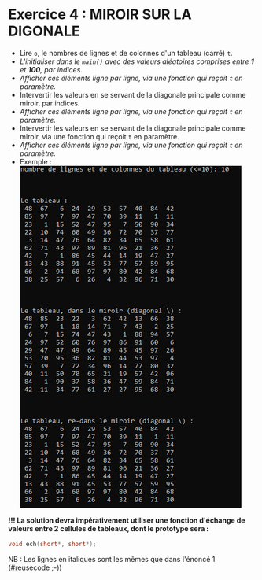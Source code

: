 # Exercice 4 : MIROIR SUR LA DIGONALE

+ Lire `o`, le nombres de lignes et de colonnes d'un tableau (carré) `t`.
+ *L'initialiser dans le `main()` avec des valeurs aléatoires comprises entre **1** et **100**, par indices.*
+ *Afficher ces éléments ligne par ligne, via une fonction qui reçoit `t` en paramètre.*
+ Intervertir les valeurs en se servant de la diagonale principale comme miroir, par indices.
+ *Afficher ces éléments ligne par ligne, via une fonction qui reçoit `t` en paramètre.*
+ Intervertir les valeurs en se servant de la diagonale principale comme miroir, via une fonction qui reçoit `t` en paramètre.
+ *Afficher ces éléments ligne par ligne, via une fonction qui reçoit `t` en paramètre.*
+ Exemple :
![une exécution de la solution](images/exemple-ex4.png)

**!!! La solution devra impérativement utiliser une fonction d'échange de valeurs entre 2 cellules de tableaux, dont le prototype sera :**

```c
void ech(short*, short*);
```

NB : Les lignes en italiques sont les mêmes que dans l'énoncé 1 (#reusecode ;-))
